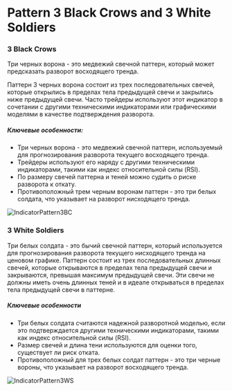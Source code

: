 # Pattern 3 Black Crows and 3 White Soldiers

### 3 Black Crows

Три черных ворона \- это медвежий свечной паттерн, который может предсказать разворот восходящего тренда. 

Паттерн 3 черных ворона состоит из трех последовательных свечей, которые открылись в пределах тела предыдущей свечи и закрылись ниже предыдущей свечи. Часто трейдеры используют этот индикатор в сочетании с другими техническими индикаторами или графическими моделями в качестве подтверждения разворота.

##### Ключевые особенности:

- Три черных ворона \- это медвежий свечной паттерн, используемый для прогнозирования разворота текущего восходящего тренда.
- Трейдеры используют его наряду с другими техническими индикаторами, такими как индекс относительной силы (RSI).
- По размеру свечей паттерна и теней можно судить о риске разворота к откату.
- Противоположный трем черным воронам паттерн \- это три белых солдата, что указывает на разворот нисходящего тренда.

![IndicatorPattern3BC](IndicatorPattern3BC.png)

### 3 White Soldiers

Три белых солдата \- это бычий свечной паттерн, который используется для прогнозирования разворота текущего нисходящего тренда на ценовом графике. Паттерн состоит из трех последовательных длинных свечей, которые открываются в пределах тела предыдущей свечи и закрываются, превышая максимум предыдущей свечи. Эти свечи не должны иметь очень длинных теней и в идеале открываться в пределах тела предыдущей свечи в паттерне.

##### Ключевые особенности

- Три белых солдата считаются надежной разворотной моделью, если это подтверждается другими техническими индикаторами, такими как индекс относительной силы (RSI).
- Размер свечей и длина тени используются для оценки того, существует ли риск отката.
- Противоположный для трех белых солдат паттерн \- это три черные вороны, что указывает на разворот восходящего тренда.

![IndicatorPattern3WS](IndicatorPattern3WS.png)